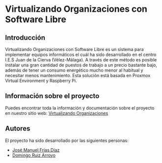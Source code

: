 # Virtualizando Organizaciones con Software Libre
## Introducción
Virtualizando Organizaciones con Software Libre es un sistema para implementar equipos informáticos el cuál ha sido desarrollado en el centro I.E.S Juan de la Cierva (Vélez-Málaga). A través de este método es posible instalar una gran cantidad de puestos de trabajo a un precio bastante bajo, además de tener un consumo energético mucho menor al habitual y necesitar menos mantenimiento. Esta solución está basada en Proxmox Virtual Environment y Raspberry Pi.

## Información sobre el proyecto
Puedes encontrar toda la información y documentación sobre el proyecto en nuestro sitio web: [Virtualizando Organizaciones](https://sites.google.com/iesjuandelacierva.com/gmv/)

## Autores
El proyecto ha sido desarrollado por las siguientes personas:
- [José Manuel Frías Díaz](https://www.iesgestion.org/)
- [Domingo Ruiz Arroyo](https://doming.es/)
